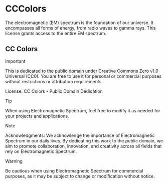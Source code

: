 # CCColors
The electromagnetic (EM) spectrum is the foundation of our universe. It encompasses all forms of energy, from radio waves to gamma rays. This license grants access to the entire EM spectrum.

## CC Colors

>[!IMPORTANT]
> This is dedicated to the public domain under Creative Commons Zero v1.0 Universal (CC0). You are free to use it for personal or commercial purposes without restrictions or attribution requirements.

License:
CC Colors - Public Domain Dedication

>[!TIP]
> When using Electromagnetic Spectrum, feel free to modify it as needed for your projects and applications.

>[!NOTE]
>Acknowledgments:
We acknowledge the importance of Electromagnetic Spectrum in our daily lives. By dedicating this work to the public domain, we aim to promote collaboration, innovation, and creativity across all fields that rely on Electromagnetic Spectrum.

>[!WARNING]
> Be cautious when using Electromagnetic Spectrum for commercial purposes, as it may be subject to change or modification without notice.
